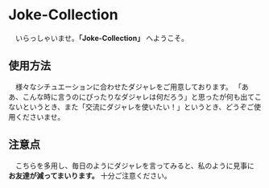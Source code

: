 # Joke-Collection
　いらっしゃいませ。**「Joke-Collection」** へようこそ。

## 使用方法
　様々なシチュエーションに合わせたダジャレをご用意しております。
「ああ、こんな時に言うのにぴったりなダジャレは何だろう」と思ったが何も出てこないというとき、また「交流にダジャレを使いたい！」というとき、どうぞご使用くださいませ。
 
## 注意点
　こちらを多用し、毎日のようにダジャレを言ってみると、私のように見事に **お友達が減ってまいります。** 十分ご注意ください。
